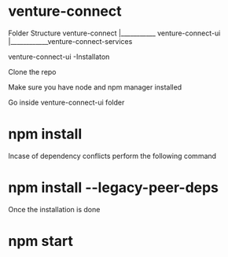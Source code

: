 # venture-connect

Folder Structure
venture-connect
       |___________ venture-connect-ui 
       |____________venture-connect-services 

venture-connect-ui -Installaton

Clone the repo

Make sure you have node and npm manager installed

Go inside venture-connect-ui folder

# npm install

Incase of dependency conflicts perform the following command

# npm install --legacy-peer-deps

Once the installation is done 

 # npm start
